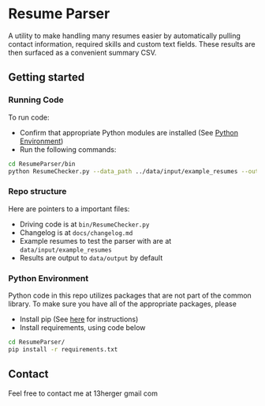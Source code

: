 # Resume Parser

A utility to make handling many resumes easier by automatically pulling contact information, required skills and
custom text fields. These results are then surfaced as a convenient summary CSV.

## Getting started

### Running Code 

To run code:

 - Confirm that appropriate Python modules are installed (See [Python Environment](#python-environment))
 - Run the following commands:

 ```bash
cd ResumeParser/bin
python ResumeChecker.py --data_path ../data/input/example_resumes --output_path ../data/output/resumes_output.csv
  ```

### Repo structure

Here are pointers to a important files:
 - Driving code is at `bin/ResumeChecker.py`
 - Changelog is at `docs/changelog.md`
 - Example resumes to test the parser with are at `data/input/example_resumes`
 - Results are output to `data/output` by default

### Python Environment
Python code in this repo utilizes packages that are not part of the common library. To make sure you have all of the 
appropriate packages, please

 - Install pip (See [here](https://packaging.python.org/installing/#install-pip-setuptools-and-wheel) for instructions)
 - Install requirements, using code below

```bash
cd ResumeParser/
pip install -r requirements.txt
```


## Contact
Feel free to contact me at 13herger <at> gmail <dot> com
